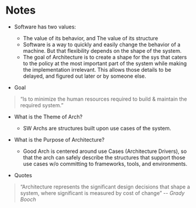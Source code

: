 # Notes

* Software has two values: 
  * The value of its behavior, and The value of its structure
  * Software is a way to quickly and easily change the behavior of a machine. But that flexibility depends on the shape of the system. 
  * The goal of Architecture is to create a shape for the sys that caters to the policy at the most important part of the system while making the implementation irrelevant. This allows those details to be delayed, and figured out later or by someone else. 

* Goal
> “Is to minimize the human resources required to build & maintain the required system.”

* What is the Theme of Arch?
  * SW Archs are structures built upon use cases of the system.

* What is the Purpose of Architecture?
  * Good Arch is centered around use Cases (Architecture Drivers), so that the arch can safely describe the structures that support those use cases w/o committing to frameworks, tools, and environments. 

* Quotes
>“Architecture represents the significant design decisions that shape a system, where significant is measured by cost of change”
> --<cite> Grady Booch </cite>
